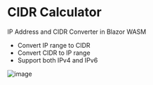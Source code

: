 # CIDR Calculator

IP Address and CIDR Converter in Blazor WASM

- Convert IP range to CIDR
- Convert CIDR to IP range
- Support both IPv4 and IPv6

![image](https://github.com/EdiWang/CIDRCalculator/assets/3304703/da8ceb91-0c9b-4662-bb4e-3abda47f6d21)
